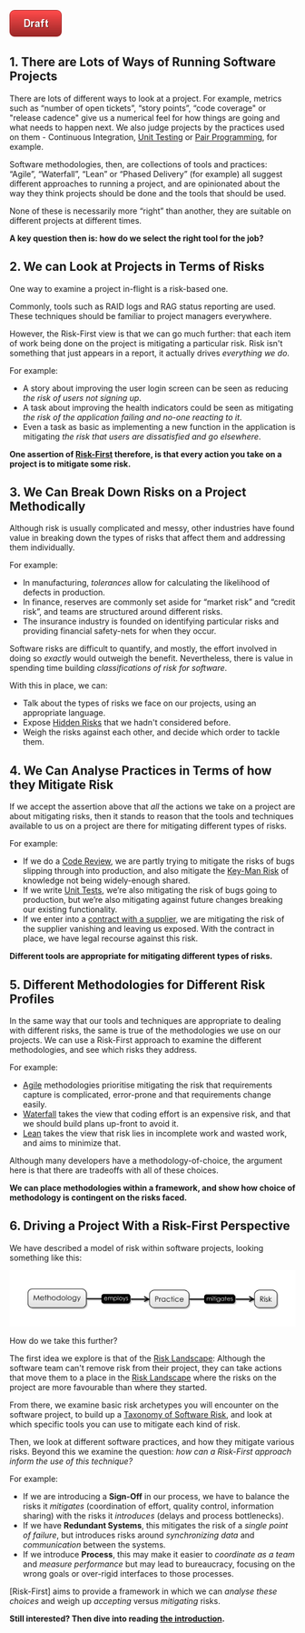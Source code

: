 ![Draft](images/state/draft.png)

## 1.  There are Lots of Ways of Running Software Projects

There are lots of different ways to look at a project.  For example, metrics such as “number of open tickets”, “story points”, “code coverage" or "release cadence" give us a numerical feel for how things are going and what needs to happen next.  We also judge projects by the practices used on them - Continuous Integration, [Unit Testing](Testing) or [Pair Programming](Coding), for example.  

Software methodologies, then, are collections of tools and practices:  “Agile”, “Waterfall”, “Lean” or “Phased Delivery” (for example) all suggest different approaches to running a project, and are opinionated about the way they think projects should be done and the tools that should be used.    

None of these is necessarily more “right” than another, they are suitable on different projects at different times.

**A key question then is: how do we select the right tool for the job?**

## 2.  We can Look at Projects in Terms of Risks

One way to examine a project in-flight is a risk-based one.  

Commonly, tools such as RAID logs and RAG status reporting are used.  These techniques should be familiar to project managers everywhere.  

However, the Risk-First view is that we can go much further:  that each item of work being done on the project is mitigating a particular risk.  Risk isn't something that just appears in a report, it actually drives *everything we do*.  

For example:

- A story about improving the user login screen can be seen as reducing _the risk of users not signing up_.   
- A task about improving the health indicators could be seen as mitigating _the risk of the application failing and no-one reacting to it_. 
- Even a task as basic as implementing a new function in the application is mitigating _the risk that users are dissatisfied and go elsewhere_.  

**One assertion of [Risk-First](Home) therefore, is that every action you take on a project is to mitigate some risk.**

## 3.  We Can Break Down Risks on a Project Methodically

Although risk is usually complicated and messy, other industries have found value in breaking down the types of risks that affect them and addressing them individually.  

For example:

- In manufacturing, _tolerances_ allow for calculating the likelihood of defects in production.  
- In finance, reserves are commonly set aside for “market risk” and “credit risk”, and teams are structured around different risks.  
- The insurance industry is founded on identifying particular risks and providing financial safety-nets for when they occur.   

Software risks are difficult to quantify, and mostly, the effort involved in doing so _exactly_ would outweigh the benefit.  Nevertheless, there is value in spending time building _classifications of risk for software_.  

With this in place, we can:

- Talk about the types of risks we face on our projects, using an appropriate language.
- Expose [Hidden Risks](Risk) that we hadn't considered before.
- Weigh the risks against each other, and decide which order to tackle them.   

## 4.  We Can Analyse Practices in Terms of how they Mitigate Risk

If we accept the assertion above that _all_ the actions we take on a project are about mitigating risks, then it stands to reason that the tools and techniques available to us on a project are there for mitigating different types of risks.  

For example:

 - If we do a [Code Review](Review), we are partly trying to mitigate the risks of bugs slipping through into production, and also mitigate the [Key-Man Risk](Coordination-Risk) of knowledge not being widely-enough shared. 
 - If we write [Unit Tests](Testing), we’re also mitigating the risk of bugs going to production, but we’re also mitigating against future changes breaking our existing functionality.   
 - If we enter into a [contract with a supplier](Contract), we are mitigating the risk of the supplier vanishing and leaving us exposed.  With the contract in place, we have legal recourse against this risk.

**Different tools are appropriate for mitigating different types of risks.**

## 5.  Different Methodologies for Different Risk Profiles

In the same way that our tools and techniques are appropriate to dealing with different risks, the same is true of the methodologies we use on our projects.  We can use a Risk-First approach to examine the different methodologies, and see which risks they address.  

For example:

- [Agile](Agile) methodologies prioritise mitigating the risk that requirements capture is complicated, error-prone and that requirements change easily.  
- [Waterfall](Waterfall) takes the view that coding effort is an expensive risk, and that we should build plans up-front to avoid it.  
- [Lean](Lean) takes the view that risk lies in incomplete work and wasted work, and aims to minimize that.

Although many developers have a methodology-of-choice, the argument here is that there are tradeoffs with all of these choices.

**We can place methodologies within a framework, and show how choice of methodology is contingent on the risks faced.**

## 6.  Driving a Project With a Risk-First Perspective 

We have described a model of risk within software projects, looking something like this:

![Methdologies, Risks, Practices](images/generated/pattern_language.png)

How do we take this further?

The first idea we explore is that of the [Risk Landscape](Risk-Landscape):  Although the software team can't remove risk from their project, they can take actions that move them to a place in the [Risk Landscape](Risk-Landscape) where the risks on the project are more favourable than where they started.  

From there, we examine basic risk archetypes you will encounter on the software project, to build up a [Taxonomy of Software Risk](Staging-And-Classifying), and look at which specific tools you can use to mitigate each kind of risk.  

Then, we look at different software practices, and how they mitigate various risks.  Beyond this we examine the question:  _how can a Risk-First approach inform the use of this technique?_  

For example:

 - If we are introducing a **Sign-Off** in our process, we have to balance the risks it _mitigates_ (coordination of effort, quality control, information sharing) with the risks it _introduces_ (delays and process bottlenecks).  
 - If we have **Redundant Systems**, this mitigates the risk of a _single point of failure_, but introduces risks around _synchronizing data_ and _communication_ between the systems. 
 - If we introduce **Process**, this may make it easier to _coordinate as a team_ and _measure performance_ but may lead to bureaucracy, focusing on the wrong goals or over-rigid interfaces to those processes.   

[Risk-First] aims to provide a framework in which we can _analyse these choices_ and weigh up _accepting_ versus _mitigating_ risks.

**Still interested?  Then dive into reading [the introduction](A-Simple-Scenario).**